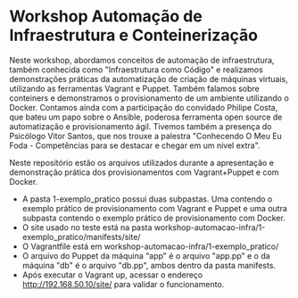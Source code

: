 # Workshop Automação de Infraestrutura e Conteinerização

Neste workshop, abordamos conceitos de automação de infraestrutura, também conhecida como "Infraestrutura como Código" e realizamos demonstrações práticas da automatização de criação de máquinas virtuais, utilizando as ferramentas Vagrant e Puppet. Também falamos sobre conteiners e demonstramos o provisionamento de um ambiente utilizando o Docker. 
Contamos ainda com a participação do convidado Philipe Costa, que bateu um papo sobre o Ansible, poderosa ferramenta open source de automatização e provisionamento ágil. 
Tivemos também a presença do Psicólogo Vitor Santos, que nos trouxe a palestra "Conhecendo O Meu Eu Foda - Competências para se destacar e chegar em um nível extra". 

Neste repositório estão os arquivos utilizados durante a apresentação e demonstração prática dos provisionamentos com Vagrant+Puppet e com Docker.

- A pasta 1-exemplo_pratico possui duas subpastas. Uma contendo o exemplo prático de provisionamento com Vagrant e Puppet e uma outra subpasta contendo o exemplo prático de provisionamento com Docker.
- O site usado no teste está na pasta workshop-automacao-infra/1-exemplo_pratico/manifests/site/
- O Vagrantfile está em workshop-automacao-infra/1-exemplo_pratico/
- O arquivo do Puppet da máquina "app" é o arquivo "app.pp" e o da máquina "db" é o arquivo "db.pp", ambos dentro da pasta manifests.
- Após executar o Vagrant up, acessar o endereço http://192.168.50.10/site/ para validar o funcionamento.
